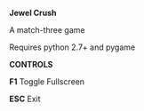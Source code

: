 **Jewel Crush**

A match-three game

Requires python 2.7+ and pygame

**CONTROLS**

**F1**  Toggle Fullscreen

**ESC**  Exit